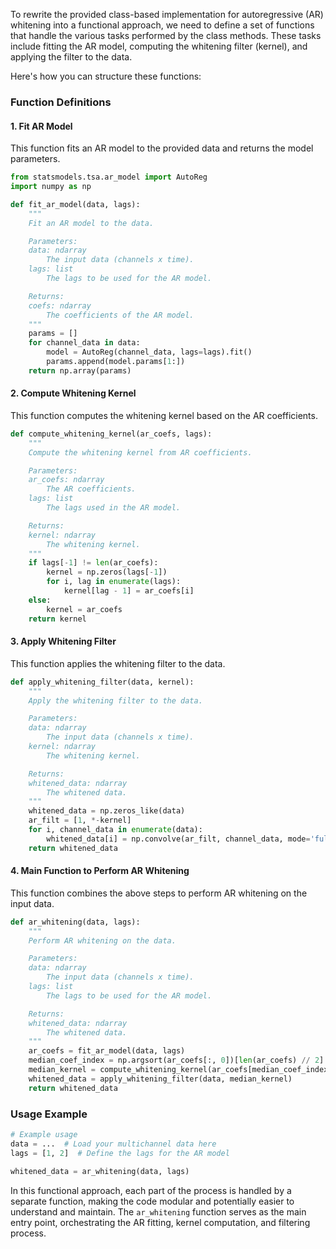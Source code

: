 To rewrite the provided class-based implementation for autoregressive (AR) whitening into a functional approach, we need to define a set of functions that handle the various tasks performed by the class methods. These tasks include fitting the AR model, computing the whitening filter (kernel), and applying the filter to the data.

Here's how you can structure these functions:

### Function Definitions

#### 1. Fit AR Model
This function fits an AR model to the provided data and returns the model parameters.

```python
from statsmodels.tsa.ar_model import AutoReg
import numpy as np

def fit_ar_model(data, lags):
    """
    Fit an AR model to the data.

    Parameters:
    data: ndarray
        The input data (channels x time).
    lags: list
        The lags to be used for the AR model.

    Returns:
    coefs: ndarray
        The coefficients of the AR model.
    """
    params = []
    for channel_data in data:
        model = AutoReg(channel_data, lags=lags).fit()
        params.append(model.params[1:])
    return np.array(params)
```

#### 2. Compute Whitening Kernel
This function computes the whitening kernel based on the AR coefficients.

```python
def compute_whitening_kernel(ar_coefs, lags):
    """
    Compute the whitening kernel from AR coefficients.

    Parameters:
    ar_coefs: ndarray
        The AR coefficients.
    lags: list
        The lags used in the AR model.

    Returns:
    kernel: ndarray
        The whitening kernel.
    """
    if lags[-1] != len(ar_coefs):
        kernel = np.zeros(lags[-1])
        for i, lag in enumerate(lags):
            kernel[lag - 1] = ar_coefs[i]
    else:
        kernel = ar_coefs
    return kernel
```

#### 3. Apply Whitening Filter
This function applies the whitening filter to the data.

```python
def apply_whitening_filter(data, kernel):
    """
    Apply the whitening filter to the data.

    Parameters:
    data: ndarray
        The input data (channels x time).
    kernel: ndarray
        The whitening kernel.

    Returns:
    whitened_data: ndarray
        The whitened data.
    """
    whitened_data = np.zeros_like(data)
    ar_filt = [1, *-kernel]
    for i, channel_data in enumerate(data):
        whitened_data[i] = np.convolve(ar_filt, channel_data, mode='full')[:-len(kernel)]
    return whitened_data
```

#### 4. Main Function to Perform AR Whitening
This function combines the above steps to perform AR whitening on the input data.

```python
def ar_whitening(data, lags):
    """
    Perform AR whitening on the data.

    Parameters:
    data: ndarray
        The input data (channels x time).
    lags: list
        The lags to be used for the AR model.

    Returns:
    whitened_data: ndarray
        The whitened data.
    """
    ar_coefs = fit_ar_model(data, lags)
    median_coef_index = np.argsort(ar_coefs[:, 0])[len(ar_coefs) // 2]
    median_kernel = compute_whitening_kernel(ar_coefs[median_coef_index], lags)
    whitened_data = apply_whitening_filter(data, median_kernel)
    return whitened_data
```

### Usage Example

```python
# Example usage
data = ...  # Load your multichannel data here
lags = [1, 2]  # Define the lags for the AR model

whitened_data = ar_whitening(data, lags)
```

In this functional approach, each part of the process is handled by a separate function, making the code modular and potentially easier to understand and maintain. The `ar_whitening` function serves as the main entry point, orchestrating the AR fitting, kernel computation, and filtering process.
